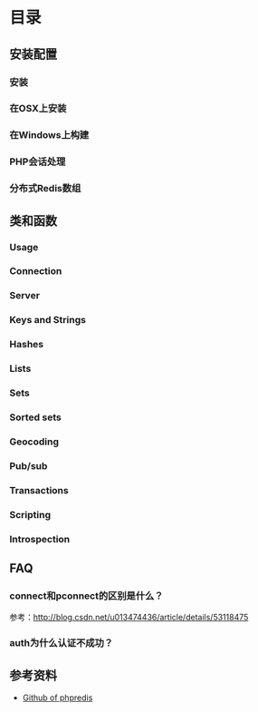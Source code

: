 # 目录

## 安装配置

### 安装


### 在OSX上安装


### 在Windows上构建


### PHP会话处理


### 分布式Redis数组


## 类和函数

### Usage


### Connection


### Server


### Keys and Strings


### Hashes


### Lists


### Sets


### Sorted sets


### Geocoding


### Pub/sub


### Transactions


### Scripting


### Introspection


## FAQ

### connect和pconnect的区别是什么？

参考：http://blog.csdn.net/u013474436/article/details/53118475


### auth为什么认证不成功？


## 参考资料

- [Github of phpredis](https://github.com/phpredis/phpredis)


